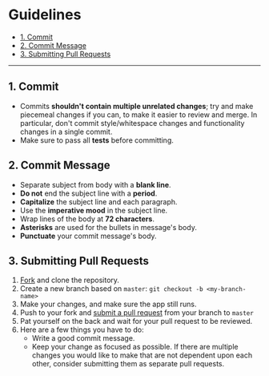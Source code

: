 # Guidelines

<!-- TOC depthFrom:2 -->

- [1. Commit](#1-commit)
- [2. Commit Message](#2-commit-message)
- [3. Submitting Pull Requests](#3-submitting-pull-requests)

<!-- /TOC -->

---

## 1. Commit

- Commits **shouldn't contain multiple unrelated changes**; try and make piecemeal changes if you can, to make it easier to review and merge. In particular, don't commit style/whitespace changes and functionality changes in a single commit.
- Make sure to pass all **tests** before committing.

## 2. Commit Message

- Separate subject from body with a **blank line**.
- **Do not** end the subject line with a **period**.
- **Capitalize** the subject line and each paragraph.
- Use the **imperative mood** in the subject line.
- Wrap lines of the body at **72 characters**.
- **Asterisks** are used for the bullets in message's body.
- **Punctuate** your commit message's body.

## 3. Submitting Pull Requests

1. [Fork](https://github.com/YoussefRaafatNasry/ScoutsEncoder/fork) and clone the repository.
1. Create a new branch based on `master`: `git checkout -b <my-branch-name>`
1. Make your changes, and make sure the app still runs.
1. Push to your fork and [submit a pull request](https://github.com/YoussefRaafatNasry/ScoutsEncoder/compare) from your branch to `master`
1. Pat yourself on the back and wait for your pull request to be reviewed.
1. Here are a few things you have to do:
   - Write a good commit message.
   - Keep your change as focused as possible. If there are multiple changes you would like to make that are not dependent upon each other, consider submitting them as separate pull requests.
